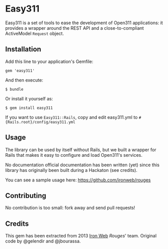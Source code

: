 # Easy311

Easy311 is a set of tools to ease the development of Open311 applications:
it provides a wrapper around the REST API and a close-to-compliant ActiveModel
`Request` object.

## Installation

Add this line to your application's Gemfile:

    gem 'easy311'

And then execute:

    $ bundle

Or install it yourself as:

    $ gem install easy311

If you want to use `Easy311::Rails`, copy and edit easy311.yml
to `#{Rails.root}/config/easy311.yml`

## Usage

The library can be used by itself without Rails, but we built a wrapper
for Rails that makes it easy to configure and load Open311's services.

No documentation official documentation has been written (yet) since
this library has originally been built during a Hackaton (see credits).

You can see a sample usage here: https://github.com/ironweb/rouges

## Contributing

No contribution is too small: fork away and send pull requests!

## Credits

This gem has been extracted from 2013 [Iron Web](http://ironweb.org)
_Rouges_' team. Original code by @gelendir and @jbourassa.
